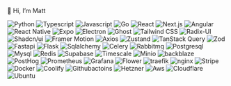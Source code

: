 👋 Hi, I’m Matt

![Python](https://img.shields.io/badge/python-3670A0?style=for-the-badge&logo=python&logoColor=ffdd54)
![Typescript](https://img.shields.io/badge/typescript-3670A0?style=for-the-badge&logo=typescript&logoColor=ffdd54)
![Javascript](https://img.shields.io/badge/javascript-3670A0?style=for-the-badge&logo=javascript&logoColor=ffdd54)
![Go](https://img.shields.io/badge/go-3670A0?style=for-the-badge&logo=go&logoColor=ffdd54)
![React](https://img.shields.io/badge/react-a64d79?style=for-the-badge&logo=react&logoColor=ffdd54)
![Next.js](https://img.shields.io/badge/next.js-a64d79?style=for-the-badge&logo=next.js&logoColor=ffdd54)
![Angular](https://img.shields.io/badge/angular-a64d79?style=for-the-badge&logo=angular&logoColor=ffdd54)
![React Native](https://img.shields.io/badge/react.native-7A4DA6?style=for-the-badge&logo=react&logoColor=ffdd54)
![Expo](https://img.shields.io/badge/expo-7A4DA6?style=for-the-badge&logo=expo&logoColor=ffdd54)
![Electron](https://img.shields.io/badge/electron-587ae4?style=for-the-badge&logo=electron&logoColor=ffdd54)
![Ghost](https://img.shields.io/badge/ghost-587ae4?style=for-the-badge&logo=ghost&logoColor=ffdd54)
![Tailwind CSS](https://img.shields.io/badge/tailwindcss-b55cc5?style=for-the-badge&logo=tailwindcss&logoColor=ffdd54)
![Radix-UI](https://img.shields.io/badge/radixui-b55cc5?style=for-the-badge&logo=radixui&logoColor=ffdd54)
![Shadcn/ui](https://img.shields.io/badge/shadcn/ui-b55cc5?style=for-the-badge&logo=shadcn/ui&logoColor=ffdd54)
![Framer Motion](https://img.shields.io/badge/framer.motion-b55cc5?style=for-the-badge&logo=framer&logoColor=ffdd54)
![Axios](https://img.shields.io/badge/axios-4E707B?style=for-the-badge&logo=axios&logoColor=ffdd54)
![Zustand](https://img.shields.io/badge/zustand-4E707B?style=for-the-badge&logo=react&logoColor=ffdd54)
![TanStack Query](https://img.shields.io/badge/tanstack.query-4E707B?style=for-the-badge&logo=reactquery&logoColor=ffdd54)
![Zod](https://img.shields.io/badge/zod-4E707B?style=for-the-badge&logo=zod&logoColor=ffdd54)
![Fastapi](https://img.shields.io/badge/fastapi-6366F1?style=for-the-badge&logo=fastapi&logoColor=ffdd54)
![Flask](https://img.shields.io/badge/flask-6366F1?style=for-the-badge&logo=flask&logoColor=ffdd54)
![Sqlalchemy](https://img.shields.io/badge/sqlalchemy-6366F1?style=for-the-badge&logo=sqlalchemy&logoColor=ffdd54)
![Celery](https://img.shields.io/badge/celery-2070CB?style=for-the-badge&logo=celery&logoColor=ffdd54)
![Rabbitmq](https://img.shields.io/badge/rabbitmq-2070CB?style=for-the-badge&logo=rabbitmq&logoColor=ffdd54)
![Postgresql](https://img.shields.io/badge/postgresql-38761d?style=for-the-badge&logo=postgresql&logoColor=ffdd54)
![Mysql](https://img.shields.io/badge/mysql-38761d?style=for-the-badge&logo=mysql&logoColor=ffdd54)
![Redis](https://img.shields.io/badge/redis-38761d?style=for-the-badge&logo=redis&logoColor=ffdd54)
![Supabase](https://img.shields.io/badge/supabase-38761d?style=for-the-badge&logo=supabase&logoColor=ffdd54)
![Timescale](https://img.shields.io/badge/timescale-38761d?style=for-the-badge&logo=timescale&logoColor=ffdd54)
![Minio](https://img.shields.io/badge/minio-3e5c9a?style=for-the-badge&logo=minio&logoColor=ffdd54)
![backblaze](https://img.shields.io/badge/backblaze-3e5c9a?style=for-the-badge&logo=backblaze&logoColor=ffdd54)
![PostHog](https://img.shields.io/badge/posthog-b45f06?style=for-the-badge&logo=posthog&logoColor=ffdd54)
![Prometheus](https://img.shields.io/badge/prometheus-b45f06?style=for-the-badge&logo=prometheus&logoColor=ffdd54)
![Grafana](https://img.shields.io/badge/grafana-b45f06?style=for-the-badge&logo=grafana&logoColor=ffdd54)
![Flower](https://img.shields.io/badge/flower-b45f06?style=for-the-badge&logo=apacheairflow&logoColor=ffdd54)
![traefik](https://img.shields.io/badge/traefik-36454F?style=for-the-badge&logo=traefikproxy&logoColor=ffdd54)
![nginx](https://img.shields.io/badge/nginx-36454F?style=for-the-badge&logo=nginx&logoColor=ffdd54)
![Stripe](https://img.shields.io/badge/stripe-17569E?style=for-the-badge&logo=stripe&logoColor=ffdd54)
![Docker](https://img.shields.io/badge/docker-D94C1D?style=for-the-badge&logo=docker&logoColor=ffdd54)
![Coolify](https://img.shields.io/badge/coolify-D94C1D?style=for-the-badge&logo=codio&logoColor=ffdd54)
![Githubactoins](https://img.shields.io/badge/actions-D94C1D?style=for-the-badge&logo=githubactions&logoColor=ffdd54)
![Hetzner](https://img.shields.io/badge/hetzner-870c0c?style=for-the-badge&logo=hetzner&logoColor=ffdd54) 
![Aws](https://img.shields.io/badge/aws-870c0c?style=for-the-badge&logo=amazonwebservices&logoColor=ffdd54)
![Cloudflare](https://img.shields.io/badge/cloudflare-870c0c?style=for-the-badge&logo=cloudflare&logoColor=ffdd54)
![Ubuntu](https://img.shields.io/badge/ubuntu-A41113?style=for-the-badge&logo=ubuntu&logoColor=ffdd54)




<!---
WhiteRabbit-XR/WhiteRabbit-XR is a ✨ special ✨ repository because its `README.md` (this file) appears on your GitHub profile.
You can click the Preview link to take a look at your changes.
--->
